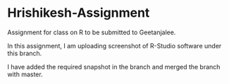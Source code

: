 # Hrishikesh-Assignment
Assignment for class on R to be submitted to Geetanjalee.

In this assignment, I am uploading screenshot of R-Studio software under this branch.

I have added the required snapshot in the branch and merged the branch with master.
